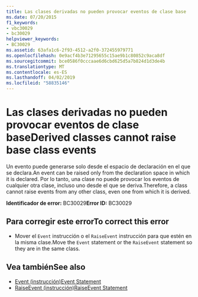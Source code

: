```yaml
---
title: Las clases derivadas no pueden provocar eventos de clase base
ms.date: 07/20/2015
f1_keywords:
- vbc30029
- bc30029
helpviewer_keywords:
- BC30029
ms.assetid: 63afa1c6-2f93-4512-a2f0-372455979771
ms.openlocfilehash: 0e9acf4b3e71295655c15ae9b1c80852c9aca8df
ms.sourcegitcommit: bce0586f0cccaae6d6cbd625d5a7b824d1d3de4b
ms.translationtype: MT
ms.contentlocale: es-ES
ms.lasthandoff: 04/02/2019
ms.locfileid: "58835146"
---
```

# <a name="derived-classes-cannot-raise-base-class-events"></a><span data-ttu-id="f8cfe-102">Las clases derivadas no pueden provocar eventos de clase base</span><span class="sxs-lookup"><span data-stu-id="f8cfe-102">Derived classes cannot raise base class events</span></span>
<span data-ttu-id="f8cfe-103">Un evento puede generarse solo desde el espacio de declaración en el que se declara.</span><span class="sxs-lookup"><span data-stu-id="f8cfe-103">An event can be raised only from the declaration space in which it is declared.</span></span> <span data-ttu-id="f8cfe-104">Por lo tanto, una clase no puede provocar los eventos de cualquier otra clase, incluso uno desde el que se deriva.</span><span class="sxs-lookup"><span data-stu-id="f8cfe-104">Therefore, a class cannot raise events from any other class, even one from which it is derived.</span></span>  
  
 <span data-ttu-id="f8cfe-105">**Identificador de error:** BC30029</span><span class="sxs-lookup"><span data-stu-id="f8cfe-105">**Error ID:** BC30029</span></span>  
  
## <a name="to-correct-this-error"></a><span data-ttu-id="f8cfe-106">Para corregir este error</span><span class="sxs-lookup"><span data-stu-id="f8cfe-106">To correct this error</span></span>  
  
-   <span data-ttu-id="f8cfe-107">Mover el `Event` instrucción o el `RaiseEvent` instrucción para que estén en la misma clase.</span><span class="sxs-lookup"><span data-stu-id="f8cfe-107">Move the `Event` statement or the `RaiseEvent` statement so they are in the same class.</span></span>  
  
## <a name="see-also"></a><span data-ttu-id="f8cfe-108">Vea también</span><span class="sxs-lookup"><span data-stu-id="f8cfe-108">See also</span></span>

- [<span data-ttu-id="f8cfe-109">Event (instrucción)</span><span class="sxs-lookup"><span data-stu-id="f8cfe-109">Event Statement</span></span>](../../../visual-basic/language-reference/statements/event-statement.md)
- [<span data-ttu-id="f8cfe-110">RaiseEvent (instrucción)</span><span class="sxs-lookup"><span data-stu-id="f8cfe-110">RaiseEvent Statement</span></span>](../../../visual-basic/language-reference/statements/raiseevent-statement.md)
